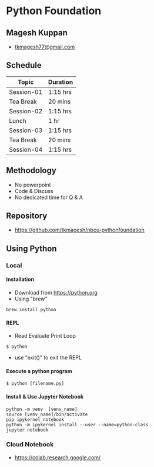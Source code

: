 # Python Foundation

## Magesh Kuppan
- tkmagesh77@gmail.com

## Schedule

| Topic  | Duration |
|--------|--------|
| Session-01      | 1:15 hrs |
| Tea Break       | 20 mins |
| Session-02      | 1:15 hrs |
| Lunch           | 1 hr |
| Session-03      | 1:15 hrs |
| Tea Break       | 20 mins |
| Session-04      | 1:15 hrs |


## Methodology
- No powerpoint
- Code & Discuss
- No dedicated time for Q & A

## Repository
- https://github.com/tkmagesh/nbcu-pythonfoundation

## Using Python
### Local
#### Installation
- Download from https://python.org
- Using "brew"
```shell
brew install python
```
#### REPL
- Read Evaluate Print Loop
```shell
$ python
```
- use "exit()" to exit the REPL
#### Execute a python program
```shell
$ python [filename.py]
```
#### Install & Use Jupyter Notebook
```shell
python -m venv  [venv_name]
source [venv_name]/bin/activate
pip ipykernel notebook
python -m ipykernel install --user --name=python-class
jupyter notebook
```
### Cloud Notebook
- https://colab.research.google.com/